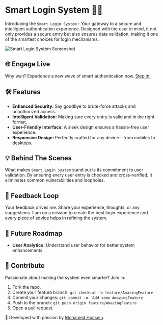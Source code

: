 # Smart Login System 🔐✨

Introducing the `Smart Login System` - Your gateway to a secure and intelligent authentication experience. Designed with the user in mind, it not only provides a secure entry but also ensures data validation, making it one of the smartest choices for login mechanisms.

![Smart Login System Screenshot](path_to_screenshot_or_gif_demo.png)

## 🌐 **Engage Live**

Why wait? Experience a new wave of smart authentication now. [Step in!](https://mohamed-huss.github.io/Smart-Login-System/)

## 🛠️ **Features**

- **Enhanced Security:** Say goodbye to brute-force attacks and unauthorized access.
- **Intelligent Validation:** Making sure every entry is valid and in the right format.
- **User-Friendly Interface:** A sleek design ensures a hassle-free user experience.
- **Responsive Design:** Perfectly crafted for any device - from mobiles to desktops.

## 💡 **Behind The Scenes**

What makes `Smart Login System` stand out is its commitment to user validation. By ensuring every user entry is checked and cross-verified, it eliminates common vulnerabilities and loopholes.

## 💬 **Feedback Loop**

Your feedback drives me. Share your experience, thoughts, or any suggestions. I am on a mission to create the best login experience and every piece of advice helps in refining the system.

## 🚀 **Future Roadmap**
- **User Analytics:** Understand user behavior for better system enhancements.

## 🤝 **Contribute**

Passionate about making the system even smarter? Join in:
1. Fork the repo.
2. Create your feature branch: `git checkout -b feature/AmazingFeature`
3. Commit your changes: `git commit -m 'Add some AmazingFeature'`
4. Push to the branch: `git push origin feature/AmazingFeature`
5. Open a pull request.

🚀 Developed with passion by [Mohamed Hussein](https://github.com/Mohamed-Huss). 

